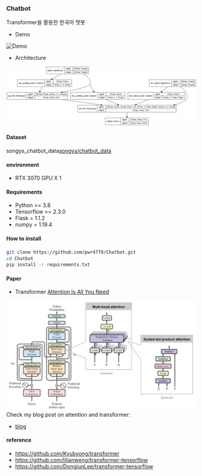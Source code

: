 ### Chatbot
Transformer을 활용한 한국어 챗봇

* Demo

![Demo](./images/demo.gif)

* Architecture

![Architecture](./images/model.png)

#### Dataset
songys_chatbot_data[songys/chatbot_data](https://raw.githubusercontent.com/songys/Chatbot_data/master/ChatbotData%20.csv)

#### environment
* RTX 3070 GPU X 1

#### Requirements
* Python >= 3.8
* Tensorflow >= 2.3.0
* Flask = 1.1.2
* numpy = 1.19.4

#### How to install
```sh
git clone https://github.com/pwr4779/Chatbot.git
cd Chatbot
pip install -r requirements.txt
```

#### Paper
* Transformer [Attention Is All You Need](https://arxiv.org/abs/1706.03762)

![Transformer model](./images/transformer.png)
Check my blog post on attention and transformer:
* [blog](https://toitoitoi79.tistory.com/82)

#### reference
* https://github.com/Kyubyong/transformer
* https://github.com/lilianweng/transformer-tensorflow
* https://github.com/DongjunLee/transformer-tensorflow
